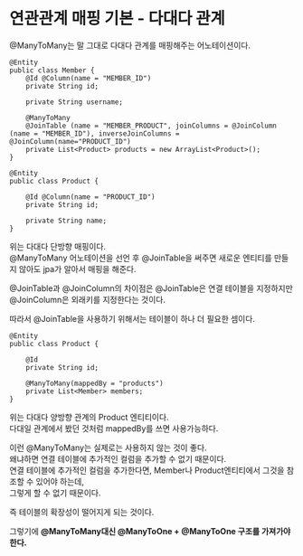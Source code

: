 연관관계 매핑 기본 - 다대다 관계
=========
@ManyToMany는 말 그대로 다대다 관계를 매핑해주는 어노테이션이다.  

    @Entity
    public class Member {
        @Id @Column(name = "MEMBER_ID")
        private String id;

        private String username;

        @ManyToMany
        @JoinTable (name = "MEMBER_PRODUCT", joinColumns = @JoinColumn (name = "MEMBER_ID"), inverseJoinColumns = @JoinColumn(name="PRODUCT_ID")
        private List<Product> products = new ArrayList<Product>();
    }

    @Entity
    public class Product {

        @Id @Column(name = "PRODUCT_ID")
        private String id;

        private String name;
    }

위는 다대다 단방향 매핑이다.  
@ManyToMany 어노테이션을 선언 후 @JoinTable을 써주면 새로운 엔티티를 만들지 않아도 jpa가 알아서 매핑을 해준다.  

@JoinTable과 @JoinColumn의 차이점은 @JoinTable은 연결 테이블을 지정하지만 @JoinColumn은 외래키를 지정한다는 것이다.  

따라서 @JoinTable을 사용하기 위해서는 테이블이 하나 더 필요한 셈이다.   

    @Entity
    public class Product {

        @Id
        private String id;

        @ManyToMany(mappedBy = "products")
        private List<Member> members;
    }

위는 다대다 양방향 관계의 Product 엔티티이다.  
다대일 관계에서 봤던 것처럼 mappedBy를 쓰면 사용가능하다.  

이런 @ManyToMany는 실제로는 사용하지 않는 것이 좋다.   
왜냐하면 연결 테이블에 추가적인 컬럼을 추가할 수 없기 때문이다.   
연결 테이블에 추가적인 컬럼을 추가한다면, Member나 Product엔티티에서 그것을 참조할 수 있어야 하는데,  
그렇게 할 수 없기 때문이다.  

즉 테이블의 확장성이 떨어지게 되는 것이다.  

그렇기에 **@ManyToMany대신 @ManyToOne + @ManyToOne 구조를 가져가야 한다.**  




